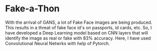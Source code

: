 # Fake-a-Thon
With the arrival of GANS, a lot of Fake Face images are being produced. This results in a threat of fake face id's on passports, id cards, etc. So, I have developed a Deep Learning model based on CNN layers that will identify the image as real or fake with 83% accuracy.
Here, I have used Convolutional Neural Netwrks with help of Pytorch.
